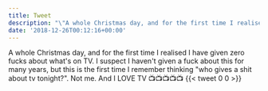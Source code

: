 ```yaml
---
title: Tweet
description: "\"A whole Christmas day, and for the first time I realised I have given zero fucks about what's on TV. I suspect I haven't given a fuck about this for many years, but this is the first time I remember thinking \"who gives a shit about tv tonight?\". Not me. And I LOVE TV\n\U0001F4FA\U0001F4FA\U0001F4FA\U0001F4FA\U0001F4FA\""
date: '2018-12-26T00:12:16+00:00'
---
```

A whole Christmas day, and for the first time I realised I have given zero fucks about what's on TV. I suspect I haven't given a fuck about this for many years, but this is the first time I remember thinking "who gives a shit about tv tonight?". Not me. And I LOVE TV
📺📺📺📺📺
      {{< tweet 0 0 >}}
    
